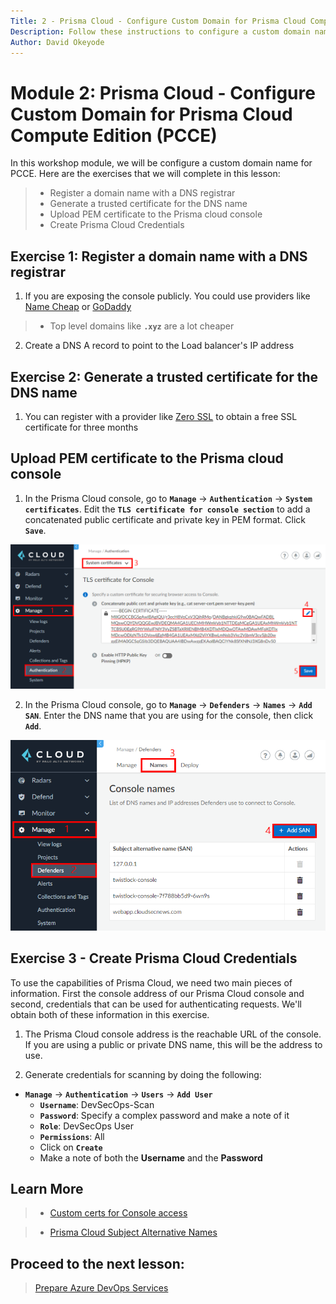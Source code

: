 ```yaml
---
Title: 2 - Prisma Cloud - Configure Custom Domain for Prisma Cloud Compute Edition (PCCE)
Description: Follow these instructions to configure a custom domain name for Prisma Cloud Compute Edition (PCCE)
Author: David Okeyode
---
```


# Module 2: Prisma Cloud - Configure Custom Domain for Prisma Cloud Compute Edition (PCCE)

In this workshop module, we will be configure a custom domain name for PCCE. Here are the exercises that we will complete in this lesson:

> * Register a domain name with a DNS registrar
> * Generate a trusted certificate for the DNS name
> * Upload PEM certificate to the Prisma cloud console
> * Create Prisma Cloud Credentials

## Exercise 1: Register a domain name with a DNS registrar
1. If you are exposing the console publicly. You could use providers like [Name Cheap](https://www.namecheap.com/) or [GoDaddy](https://uk.godaddy.com/)

> * Top level domains like **`.xyz`** are a lot cheaper 

2. Create a DNS A record to point to the Load balancer's IP address

## Exercise 2: Generate a trusted certificate for the DNS name
1. You can register with a provider like [Zero SSL](https://zerossl.com/) to obtain a free SSL certificate for three months

## Upload PEM certificate to the Prisma cloud console

1. In the Prisma Cloud console, go to **`Manage`** → **`Authentication`** → **`System certificates`**. Edit the **`TLS certificate for console section`** to add a concatenated public certificate and private key in PEM format. Click **`Save`**.

![pcce](../images/2-pcce-console-cert.png)

2. In the Prisma Cloud console, go to **`Manage`** → **`Defenders`** → **`Names`** → **`Add SAN`**. Enter the DNS name that you are using for the console, then click **`Add`**.

![pcce](../images/2-pcce-console-san.png)

## Exercise 3 - Create Prisma Cloud Credentials
To use the capabilities of Prisma Cloud, we need two main pieces of information. First the console address of our Prisma Cloud console and second, credentials that can be used for authenticating requests. We'll obtain both of these information in this exercise.

1. The Prisma Cloud console address is the reachable URL of the console. If you are using a public or private DNS name, this will be the address to use.

2. Generate credentials for scanning by doing the following:
* **`Manage`** → **`Authentication`** → **`Users`** → **`Add User`** 
	* **`Username`**: DevSecOps-Scan
	* **`Password`**: Specify a complex password and make a note of it
	* **`Role`**: DevSecOps User
	* **`Permissions`**: All
	* Click on **`Create`**
	* Make a note of both the **Username** and the **Password**

## Learn More

> * [Custom certs for Console access](https://docs.paloaltonetworks.com/prisma/prisma-cloud/21-04/prisma-cloud-compute-edition-admin/configure/subject_alternative_names.html)

> * [Prisma Cloud Subject Alternative Names](https://docs.paloaltonetworks.com/prisma/prisma-cloud/21-04/prisma-cloud-compute-edition-admin/configure/subject_alternative_names.html)

## Proceed to the next lesson:
> [Prepare Azure DevOps Services](4-jira-integration-cwpp.md) 
